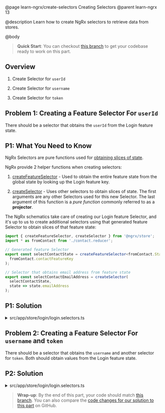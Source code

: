 @page learn-ngrx/create-selectors Creating Selectors
@parent learn-ngrx 13

@description Learn how to create NgRx selectors to retrieve data from stores.

@body

> **Quick Start**: You can checkout [this branch](https://github.com/bitovi/angular-ngrx-chat/tree/test-reducer) to get your codebase ready to work on this part.

## Overview

1. Create Selector for `userId`

1. Create Selector for `username`

1. Create Selector for `token`

## Problem 1: Creating a Feature Selector For `userId`

There should be a selector that obtains the `userId` from the Login feature state.

## P1: What You Need to Know

NgRx Selectors are pure functions used for [obtaining slices of state](https://ngrx.io/guide/store/selectors#using-a-selector-for-one-piece-of-state).

NgRx provide 2 helper functions when creating selectors:

1. [createFeatureSelector](https://ngrx.io/api/store/createFeatureSelector) - Used to obtain the entire feature state from the global state by looking up the Login feature key.

2. [createSelector](https://ngrx.io/api/store/createSelector) - Uses other selectors to obtain slices of state. The first arguments are any other Selectors used for this new Selector. The last argument of this function is a _pure function_ commonly referred to as a **projector**.

The NgRx schematics take care of creating our Login feature Selector, and it's up to us to create additional selectors using that generated feature Selector to obtain slices of that feature state:

```ts
import { createFeatureSelector, createSelector } from '@ngrx/store';
import * as fromContact from './contact.reducer';

// Generated feature Selector
export const selectContactState = createFeatureSelector<fromContact.State>(
  fromContact.contactFeatureKey
);

// Selector that obtains email address from feature state
export const selectContactEmailAddress = createSelector(
  selectContactState,
  state => state.emailAddress
);
```

## P1: Solution

<details>
<summary>src/app/store/login/login.selectors.ts</summary>

@diff ../12-test-reducer/login.selectors.ts ./login.selectors-user-id.ts only

</details>

## Problem 2: Creating a Feature Selector For `username` and `token`

There should be a selector that obtains the `username` and another selector for `token`. Both should obtain values from the Login feature state.

## P2: Solution

<details>
<summary>src/app/store/login/login.selectors.ts</summary>

@diff ./login.selectors-user-id.ts ./login.selectors.ts only

</details>

> **Wrap-up**: By the end of this part, your code should match [this branch](https://github.com/bitovi/angular-ngrx-chat/tree/create-selectors). You can also compare the [code changes for our solution to this part](https://github.com/bitovi/angular-ngrx-chat/compare/test-reducer...create-selectors) on GitHub.
